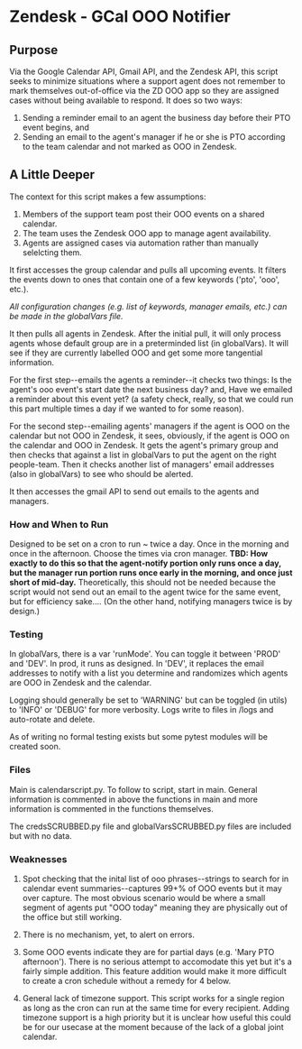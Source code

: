 # Zendesk - GCal OOO Notifier

## Purpose

Via the Google Calendar API, Gmail API, and the Zendesk API, this script seeks to minimize situations where a support agent does not remember to mark themselves out-of-office via the ZD OOO app so they are assigned cases without being available to respond. It does so two ways:
1. Sending a reminder email to an agent the business day before their PTO event begins, and
2. Sending an email to the agent's manager if he or she is PTO according to the team calendar and not marked as OOO in Zendesk.

## A Little Deeper

The context for this script makes a few assumptions:
1. Members of the support team post their OOO events on a shared calendar.
2. The team uses the Zendesk OOO app to manage agent availability. 
3. Agents are assigned cases via automation rather than manually selelcting them.

It first accesses the group calendar and pulls all upcoming events. It filters the events down to ones that contain one of a few keywords ('pto', 'ooo', etc.). 

*All configuration changes (e.g. list of keywords, manager emails, etc.) can be made in the globalVars file.*

It then pulls all agents in Zendesk. After the initial pull, it will only process agents whose default group are in a preterminded list (in globalVars). It will see if they are currently labelled OOO and get some more tangential information. 

For the first step--emails the agents a reminder--it checks two things: Is the agent's ooo event's start date the next business day? and, Have we emailed a reminder about this event yet? (a safety check, really, so that we could run this part multiple times a day if we wanted to for some reason).

For the second step--emailing agents' managers if the agent is OOO on the calendar but not OOO in Zendesk, it sees, obviously, if the agent is OOO on the calendar and OOO in Zendesk. It gets the agent's primary group and then checks that against a list in globalVars to put the agent on the right people-team. Then it checks another list of managers' email addresses (also in globalVars) to see who should be alerted. 

It then accesses the gmail API to send out emails to the agents and managers.

### How and When to Run

Designed to be set on a cron to run ~ twice a day. Once in the morning and once in the afternoon. Choose the times via cron manager. **TBD: How exactly to do this so that the agent-notify portion only runs once a day, but the manager run portion runs once early in the morning, and once just short of mid-day.** Theoretically, this should not be needed because the script would not send out an email to the agent twice for the same event, but for efficiency sake.... (On the other hand, notifying managers twice is by design.)

### Testing

In globalVars, there is a var 'runMode'. You can toggle it between 'PROD' and 'DEV'. In prod, it runs as designed. In 'DEV', it replaces the email addresses to notify with a list you determine and randomizes which agents are OOO in Zendesk and the calendar. 

Logging should generally be set to 'WARNING' but can be toggled (in utils) to 'INFO' or 'DEBUG' for more verbosity. Logs write to files in /logs and auto-rotate and delete. 

As of writing no formal testing exists but some pytest modules will be created soon.

### Files

Main is calendarscript.py. To follow to script, start in main. General information is commented in above the functions in main and more information is commented in the functions themselves. 

The credsSCRUBBED.py file and globalVarsSCRUBBED.py files are included but with no data.

### Weaknesses

1. Spot checking that the inital list of ooo phrases--strings to search for in calendar event summaries--captures 99+% of OOO events but it may over capture. The most obvious scenario would be where a small segment of agents put "OOO today" meaning they are physically out of the office but still working. 

2. There is no mechanism, yet, to alert on errors.

3. Some OOO events indicate they are for partial days (e.g. 'Mary PTO afternoon'). There is no serious attempt to accomodate this yet but it's a fairly simple addition. This feature addition would make it more difficult to create a cron schedule without a remedy for 4 below.

4. General lack of timezone support. This script works for a single region as long as the cron can run at the same time for every recipient. Adding timezone support is a high priority but it is unclear how useful this could be for our usecase at the moment because of the lack of a global joint calendar. 


